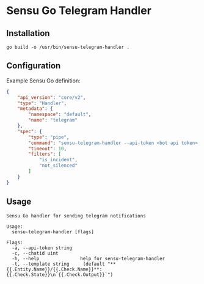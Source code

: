 # Sensu Go Telegram Handler

## Installation

```
go build -o /usr/bin/sensu-telegram-handler .
```

## Configuration

Example Sensu Go definition:

```json
{
    "api_version": "core/v2",
    "type": "Handler",
    "metadata": {
        "namespace": "default",
        "name": "telegram"
    },
    "spec": {
        "type": "pipe",
        "command": "sensu-telegram-handler --api-token <bot api token> --chatid <your chat id>",
        "timeout": 10,
        "filters": [
            "is_incident",
            "not_silenced"
        ]
    }
}
```

## Usage

```
Sensu Go handler for sending telegram notifications

Usage:
  sensu-telegram-handler [flags]

Flags:
  -a, --api-token string
  -c, --chatid uint
  -h, --help               help for sensu-telegram-handler
  -t, --template string     (default "**{{.Entity.Name}}/{{.Check.Name}}**: {{.Check.State}}\n`{{.Check.Output}}`")
```

